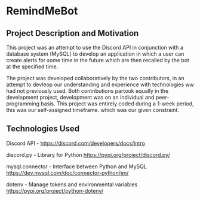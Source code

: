 # RemindMeBot

## **Project Description and Motivation**

This project was an attempt to use the Discord API in conjunction with a database system (MySQL) to develop an application in which a user can create alerts for some time in the future which are then recalled by the bot at the specified time.

The project was developed collaboratively by the two contributors, in an attempt to devleop our understanding and experience with technologies ww had not previously used. Both contributions partook equally in the development project, development was on an individual and peer-programming basis. This project was entirely coded during a 1-week period, this was our self-assigned timeframe. which was our given constraint. 


## **Technologies Used**

Discord API - https://discord.com/developers/docs/intro

discord.py - Library for Python https://pypi.org/project/discord.py/

mysql.connector - Interface between Python and MySQL https://dev.mysql.com/doc/connector-python/en/

dotenv - Manage tokens and environmental variables https://pypi.org/project/python-dotenv/


